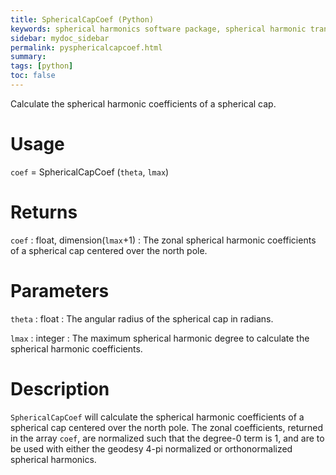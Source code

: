 ```yaml
---
title: SphericalCapCoef (Python)
keywords: spherical harmonics software package, spherical harmonic transform, legendre functions, multitaper spectral analysis, fortran, Python, gravity, magnetic field
sidebar: mydoc_sidebar
permalink: pysphericalcapcoef.html
summary:
tags: [python]
toc: false
---
```


Calculate the spherical harmonic coefficients of a spherical cap.

# Usage

`coef` = SphericalCapCoef (`theta`, `lmax`)

# Returns

`coef` : float, dimension(`lmax`+1)
:   The zonal spherical harmonic coefficients of a spherical cap centered over the north pole.

# Parameters

`theta` : float
:   The angular radius of the spherical cap in radians.

`lmax` : integer
:   The maximum spherical harmonic degree to calculate the spherical harmonic coefficients.

# Description

`SphericalCapCoef` will calculate the spherical harmonic coefficients of a spherical cap centered over the north pole. The zonal coefficients, returned in the array `coef`, are normalized such that the degree-0 term is 1, and are to be used with either the geodesy 4-pi normalized or orthonormalized spherical harmonics.
